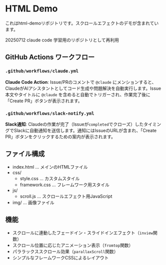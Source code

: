# HTML Demo

これはhtml-demoリポジトリです。スクロールエフェクトのデモが含まれています。

20250712
claude code 学習用のリポジトリとして再利用

## GitHub Actions ワークフロー

### `.github/workflows/claude.yml`
**Claude Code Action**: Issue/PRのコメントで `@claude` にメンションすると、ClaudeがAIアシスタントとしてコード生成や問題解決を自動実行します。Issue本文やタイトルに `@claude` を含めると自動でトリガーされ、作業完了後に「Create PR」ボタンが表示されます。

### `.github/workflows/slack-notify.yml`
**Slack通知**: Claudeの作業が完了（Issueが`completed`でクローズ）したタイミングでSlackに自動通知を送信します。通知にはIssueのURLが含まれ、「Create PR」ボタンをクリックするための案内が表示されます。

## ファイル構成

- index.html … メインのHTMLファイル
- css/
  - style.css … カスタムスタイル
  - framework.css … フレームワーク用スタイル
- js/
  - scroll.js … スクロールエフェクト用JavaScript
- img/ … 画像ファイル

## 機能

- スクロールに連動したフェードイン・スライドインエフェクト（`inview`関数）
- スクロール位置に応じたアニメーション表示（`fromtop`関数）
- パララックススクロール効果（`parallaxScroll`関数）
- シンプルなフレームワークCSSによるレイアウト

